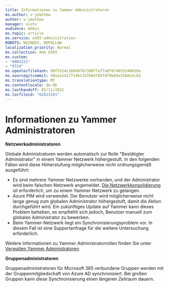 ```yaml
---
title: Informationen zu Yammer Administratoren
ms.author: v-jmathew
author: v-jmathew
manager: scotv
audience: Admin
ms.topic: article
ms.service: o365-administration
ROBOTS: NOINDEX, NOFOLLOW
localization_priority: Normal
ms.collection: Adm_O365
ms.custom:
- "9003221"
- "9714"
ms.openlocfilehash: 90f3324c1604076738877af7a0f874035240010a
ms.sourcegitcommit: 49eaa1417714617d768df85fd79b65e35b6e5c83
ms.translationtype: MT
ms.contentlocale: de-DE
ms.lasthandoff: 02/11/2022
ms.locfileid: "62613191"
---
```

# <a name="about-yammer-admins"></a>Informationen zu Yammer Administratoren

**Netzwerkadministratoren**

Globale Administratoren werden automatisch zur Rolle "Bestätigter Administrator" in einem Yammer Netzwerk höhergestuft. In den folgenden Fällen wird diese Höherstufung möglicherweise nicht ordnungsgemäß ausgeführt:

- Es sind mehrere Yammer Netzwerke vorhanden, und der Administrator wird beim falschen Netzwerk angemeldet. [Die Netzwerkkonsolidierung](https://docs.microsoft.com/yammer/configure-your-yammer-network/consolidate-multiple-yammer-networks) ist erforderlich, um zu einem Yammer Netzwerk zu gelangen.
- Azure PIM wird verwendet. Der Benutzer wird möglicherweise nicht lange genug zum globalen Administrator höhergestuft, damit die Aktion durchgeführt wird. Ein zukünftiges Update auf Yammer kann dieses Problem beheben, es empfiehlt sich jedoch, Benutzer manuell zum globalen Administrator zu bewerben.
- Beim Yammer-Netzwerk liegt ein Synchronisierungsproblem vor. In diesem Fall ist eine Supportanfrage für die weitere Untersuchung erforderlich.

Weitere Informationen zu Yammer Administratorrollen finden Sie unter [Verwalten Yammer Administratoren](https://docs.microsoft.com/yammer/manage-yammer-users/manage-yammer-admins).

**Gruppenadministratoren**

Gruppenadministratoren für Microsoft 365 verbundene Gruppen werden mit der Gruppenmitgliedschaft von Azure AD synchronisiert. Bei großen Gruppen kann diese Synchronisierung einen längeren Zeitraum dauern.
